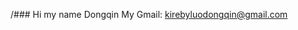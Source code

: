 /### Hi my name Dongqin
My Gmail:
kirebyluodongqin@gmail.com

<!--
**839993shok/839993shok** is a ✨ _special_ ✨ repository because its `README.md` (this file) appears on your GitHub profile.

Here are some ideas to get you started:

- 🔭 I’m currently working on ...
- 🌱 I’m currently learning ...
- 👯 I’m looking to collaborate on ...
- 🤔 I’m looking for help with ...
- 💬 Ask me about ...
- 📫 How to reach me: ...kirebyluodongqin@gmail.com
- 😄 Pronouns: ...
- ⚡ Fun fact: ...
--
